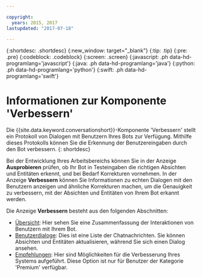 ```yaml
---

copyright:
  years: 2015, 2017
lastupdated: "2017-07-18"

---
```


{:shortdesc: .shortdesc}
{:new_window: target="_blank"}
{:tip: .tip}
{:pre: .pre}
{:codeblock: .codeblock}
{:screen: .screen}
{:javascript: .ph data-hd-programlang='javascript'}
{:java: .ph data-hd-programlang='java'}
{:python: .ph data-hd-programlang='python'}
{:swift: .ph data-hd-programlang='swift'}

# Informationen zur Komponente 'Verbessern'

Die {{site.data.keyword.conversationshort}}-Komponente 'Verbessern' stellt ein Protokoll von Dialogen mit Benutzern Ihres Bots zur Verfügung. Mithilfe dieses Protokolls können Sie die Erkennung der Benutzereingaben durch den Bot verbessern.
{: shortdesc}

Bei der Entwicklung Ihres Arbeitsbereichs können Sie in der Anzeige **Ausprobieren** prüfen, ob Ihr Bot in Testeingaben die richtigen Absichten und Entitäten erkennt, und bei Bedarf Korrekturen vornehmen. In der Anzeige **Verbessern** können Sie Informationen zu echten Dialogen mit den Benutzern anzeigen und ähnliche Korrekturen machen, um die Genauigkeit zu verbessern, mit der Absichten und Entitäten von Ihrem Bot erkannt werden.

Die Anzeige **Verbessern** besteht aus den folgenden Abschnitten:

- [Übersicht](logs_oview.html): Hier sehen Sie eine Zusammenfassung der Interaktionen von Benutzern mit Ihrem Bot.
- [Benutzerdialoge](logs_convo.html): Dies ist eine Liste der Chatnachrichten. Sie können Absichten und Entitäten aktualisieren, während Sie sich einen Dialog ansehen.
- [Empfehlungen](logs_recommend.html): Hier sind Möglichkeiten für die Verbesserung Ihres Systems aufgeführt. Diese Option ist nur für Benutzer der Kategorie 'Premium' verfügbar.
